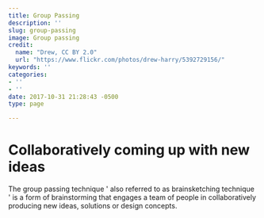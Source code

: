 ```yaml
---
title: Group Passing
description: ''
slug: group-passing
image: Group passing
credit:
  name: "Drew, CC BY 2.0"
  url: "https://www.flickr.com/photos/drew-harry/5392729156/"
keywords: ''
categories:
- ''
- ''
date: 2017-10-31 21:28:43 -0500
type: page

---
```

# Collaboratively coming up with new ideas

The group passing technique ' also referred to as brainsketching technique ' is a form of brainstorming that engages a team of people in collaboratively producing new ideas, solutions or design concepts.
